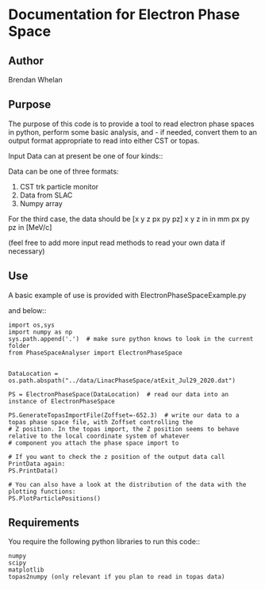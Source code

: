 # Documentation for Electron Phase Space

## Author
Brendan Whelan

## Purpose

The purpose of this code is to provide a tool to read electron phase spaces in python, perform some basic analysis, and - if needed, convert them to an output format appropriate to read into either CST or topas.

Input Data can at present be one of four kinds::

Data can be one of three formats:
1. CST trk particle monitor
2. Data from SLAC
3. Numpy array

For the third case, the data should be
[x y z px py pz]
x y z in in mm
px py pz  in [MeV/c]


(feel free to add more input read methods to read your own data if necessary)

## Use

A basic example of use is provided with 
ElectronPhaseSpaceExample.py

and below::
	
	import os,sys
	import numpy as np
	sys.path.append('.')  # make sure python knows to look in the current folder
	from PhaseSpaceAnalyser import ElectronPhaseSpace


	DataLocation = os.path.abspath("../data/LinacPhaseSpace/atExit_Jul29_2020.dat")

	PS = ElectronPhaseSpace(DataLocation)  # read our data into an instance of ElectronPhaseSpace

	PS.GenerateTopasImportFile(Zoffset=-652.3)  # write our data to a topas phase space file, with Zoffset controlling the
	# Z position. In the topas import, the Z position seems to behave relative to the local coordinate system of whatever
	# component you attach the phase space import to

	# If you want to check the z position of the output data call PrintData again:
	PS.PrintData()

	# You can also have a look at the distribution of the data with the plotting functions:
	PS.PlotParticlePositions()
	
## Requirements

You require the following python libraries to run this code::

	numpy
	scipy
	matplotlib
	topas2numpy (only relevant if you plan to read in topas data)
 


   
